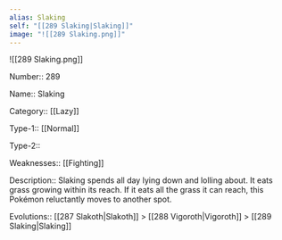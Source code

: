 ```yaml
---
alias: Slaking
self: "[[289 Slaking|Slaking]]"
image: "![[289 Slaking.png]]"
---
```


![[289 Slaking.png]]


Number:: 289

Name:: Slaking

Category:: [[Lazy]]

Type-1:: [[Normal]]

Type-2:: 

Weaknesses:: [[Fighting]]

Description:: Slaking spends all day lying down and lolling about. It eats grass growing within its reach. If it eats all the grass it can reach, this Pokémon reluctantly moves to another spot.

Evolutions:: [[287 Slakoth|Slakoth]] > [[288 Vigoroth|Vigoroth]] > [[289 Slaking|Slaking]]